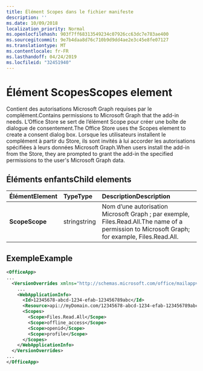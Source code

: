 ```yaml
---
title: Élément Scopes dans le fichier manifeste
description: ''
ms.date: 10/09/2018
localization_priority: Normal
ms.openlocfilehash: 903f7ff68313549234c07926cc63dc7e783ae400
ms.sourcegitcommit: 9e7b4daa8d76c710b9d9dd4ae2e3c45e8fe07127
ms.translationtype: MT
ms.contentlocale: fr-FR
ms.lasthandoff: 04/24/2019
ms.locfileid: "32451940"
---
```

# <a name="scopes-element"></a><span data-ttu-id="dce1c-102">Élément Scopes</span><span class="sxs-lookup"><span data-stu-id="dce1c-102">Scopes element</span></span>

<span data-ttu-id="dce1c-103">Contient des autorisations Microsoft Graph requises par le complément.</span><span class="sxs-lookup"><span data-stu-id="dce1c-103">Contains permissions to Microsoft Graph that the add-in needs.</span></span> <span data-ttu-id="dce1c-104">L’Office Store se sert de l’élément Scope pour créer une boîte de dialogue de consentement.</span><span class="sxs-lookup"><span data-stu-id="dce1c-104">The Office Store uses the Scopes element to create a consent dialog box.</span></span> <span data-ttu-id="dce1c-105">Lorsque les utilisateurs installent le complément à partir du Store, ils sont invités à lui accorder les autorisations spécifiées à leurs données Microsoft Graph.</span><span class="sxs-lookup"><span data-stu-id="dce1c-105">When users install the add-in from the Store, they are prompted to grant the add-in the specified permissions to the user's Microsoft Graph data.</span></span>

## <a name="child-elements"></a><span data-ttu-id="dce1c-106">Éléments enfants</span><span class="sxs-lookup"><span data-stu-id="dce1c-106">Child elements</span></span>

|  <span data-ttu-id="dce1c-107">Élément</span><span class="sxs-lookup"><span data-stu-id="dce1c-107">Element</span></span> |  <span data-ttu-id="dce1c-108">Type</span><span class="sxs-lookup"><span data-stu-id="dce1c-108">Type</span></span>  |  <span data-ttu-id="dce1c-109">Description</span><span class="sxs-lookup"><span data-stu-id="dce1c-109">Description</span></span>  |
|:-----|:-----|:-----|
|  <span data-ttu-id="dce1c-110">**Scope**</span><span class="sxs-lookup"><span data-stu-id="dce1c-110">**Scope**</span></span>                |  <span data-ttu-id="dce1c-111">string</span><span class="sxs-lookup"><span data-stu-id="dce1c-111">string</span></span>     |   <span data-ttu-id="dce1c-112">Nom d’une autorisation Microsoft Graph ; par exemple, Files.Read.All.</span><span class="sxs-lookup"><span data-stu-id="dce1c-112">The name of a permission to Microsoft Graph; for example, Files.Read.All.</span></span> |

## <a name="example"></a><span data-ttu-id="dce1c-113">Exemple</span><span class="sxs-lookup"><span data-stu-id="dce1c-113">Example</span></span>

```xml
<OfficeApp>
...
  <VersionOverrides xmlns="http://schemas.microsoft.com/office/mailappversionoverrides" xsi:type="VersionOverridesV1_0">
    ...
    <WebApplicationInfo>
      <Id>12345678-abcd-1234-efab-123456789abc</Id>
      <Resource>api://myDomain.com/12345678-abcd-1234-efab-123456789abc<Resource>
      <Scopes>
        <Scope>Files.Read.All</Scope>
        <Scope>offline_access</Scope>
        <Scope>openid</Scope>
        <Scope>profile</Scope>
      </Scopes>
    </WebApplicationInfo>
  </VersionOverrides>
...
</OfficeApp>
```

